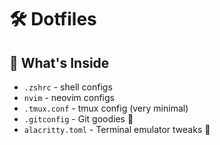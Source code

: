 # 🛠️ Dotfiles

## 🌟 What's Inside

- `.zshrc` - shell configs
- `nvim` - neovim configs
- `.tmux.conf` - tmux config (very minimal)
- `.gitconfig` - Git goodies 🎁
- `alacritty.toml` - Terminal emulator tweaks 💨

